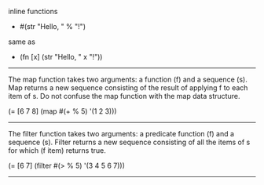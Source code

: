inline functions

- #(str "Hello, " % "!")

same as 

- (fn [x] (str "Hello, " x "!"))

------------------------------------

The map function takes two arguments: a function (f) and a sequence (s). Map returns a new sequence consisting of the result of applying f to each item of s. Do not confuse the map function with the map data structure.

(= [6 7 8] (map #(+ % 5) '(1 2 3)))

---------------------------------------

The filter function takes two arguments: a predicate function (f) and a sequence (s). Filter returns a new sequence consisting of all the items of s for which (f item) returns true.

(= [6 7] (filter #(> % 5) '(3 4 5 6 7)))

---------------------------------


